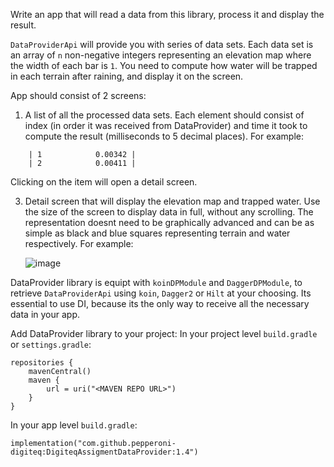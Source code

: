 Write an app that will read a data from this library, process it and display the result.

`DataProviderApi` will provide you with series of data sets. Each data set is an array of `n` non-negative integers representing an elevation map where the width of each bar is `1`. You need to compute how water will be trapped in each terrain after raining, and display it on the screen. 

App should consist of 2 screens:

 1. A list of all the processed data sets. Each element should consist of index (in order it was received from DataProvider) and time it took to compute the result (milliseconds to 5 decimal places). For example:
```
    | 1            0.00342 |
    | 2            0.00411 |
```
  Clicking on the item will open a detail screen.
    
 3. Detail screen that will display the elevation map and trapped water. Use the size of the screen to display data in full, without any scrolling. The representation doesnt need to be graphically advanced and can be as simple as black and blue squares representing terrain and water respectively. For example:

    ![image](https://github.com/pepperoni-digiteq/DigiteqAssigmentDataProvider/assets/165902639/38b0a544-584e-4aeb-9f65-009e79de7c56)


DataProvider library is equipt with `koinDPModule` and `DaggerDPModule`, to retrieve `DataProviderApi` using `koin`, `Dagger2` or `Hilt` at your choosing. Its essential to use DI, because its the only way to receive all the necessary data in your app.


Add DataProvider library to your project:
In your project level `build.gradle` or `settings.gradle`:
```
repositories {
    mavenCentral()
    maven {
        url = uri("<MAVEN REPO URL>")
    }
}
```

In your app level `build.gradle`:
```
implementation("com.github.pepperoni-digiteq:DigiteqAssigmentDataProvider:1.4")
```
